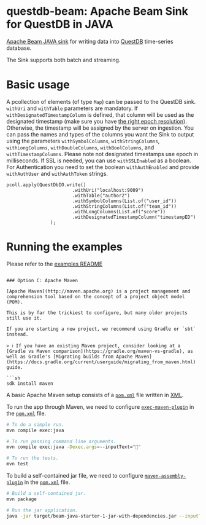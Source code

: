 # questdb-beam: Apache Beam Sink for QuestDB in JAVA

[Apache Beam JAVA sink](https://beam.apache.org/) for writing data into [QuestDB](https://questdb.io) time-series
database.

The Sink supports both batch and streaming.

# Basic usage

A pcollection of elements (of type `Map`) can be passed to the QuestDB sink. `withUri` and `withTable` parameters are
mandatory. If `withDesignatedTimestampColumn` is defined, that column will be used as the designated timestamp (make
sure you have [the right epoch resolution](https://questdb.io/docs/reference/clients/java_ilp/)). Otherwise, the
timestamp will be assigned by the server on ingestion. You can pass the names and types of the columns you want the
Sink to output using the parameters `withSymbolColumns`, `withStringColumns`, `withLongColumns`, `withDoubleColumns`,
`withBoolColumns`, and `withTimestampColumns`. Please note not designated timestamps use epoch in milliseconds. If
SSL is needed, you can use `withSSLEnabled` as a boolean. For Authentication you need to set the boolean
 `withAuthEnabled` and provide `withAuthUser` and `withAuthToken` strings.

```
pcoll.apply(QuestDbIO.write()
						.withUri("localhost:9009")
						.withTable("author2")
						.withSymbolColumns(List.of("user_id"))
						.withStringColumns(List.of("team_id"))
						.withLongColumns(List.of("score"))
						.withDesignatedTimestampColumn("timestampED")
				);
```

# Running the examples

Please refer to the [examples README](./examples/)

```

### Option C: Apache Maven

[Apache Maven](http://maven.apache.org) is a project management and comprehension tool based on the concept of a project object model (POM).

This is by far the trickiest to configure, but many older projects still use it.

If you are starting a new project, we recommend using Gradle or `sbt` instead.

> ℹ️ If you have an existing Maven project, consider looking at a [Gradle vs Maven comparison](https://gradle.org/maven-vs-gradle), as well as Gradle's [Migrating builds from Apache Maven](https://docs.gradle.org/current/userguide/migrating_from_maven.html) guide.

```sh
sdk install maven
```

A basic Apache Maven setup consists of a [`pom.xml`](pom.xml) file written in [XML](https://www.w3schools.com/xml).

To run the app through Maven, we need to configure [`exec-maven-plugin`](http://www.mojohaus.org/exec-maven-plugin) in the [`pom.xml`](pom.xml) file.

```sh
# To do a simple run.
mvn compile exec:java

# To run passing command line arguments.
mvn compile exec:java -Dexec.args=--inputText="🎉"

# To run the tests.
mvn test
```

To build a self-contained jar file, we need to configure [`maven-assembly-plugin`](https://people.apache.org/~epunzalan/maven-assembly-plugin/index.html) in the [`pom.xml`](pom.xml) file.

```sh
# Build a self-contained jar.
mvn package

# Run the jar application.
java -jar target/beam-java-starter-1-jar-with-dependencies.jar --inputText="🎉"
```


